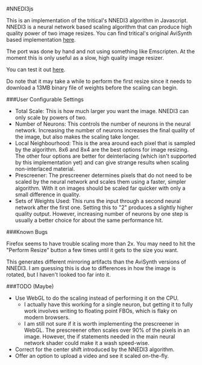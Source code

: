 #NNEDI3js

This is an implementation of the tritical's NNEDI3 algorithm in Javascript. NNEDI3 is a neural network based scaling algorithm that can produce high quality power of two image resizes. You can find tritical's original AviSynth based implementation [here](http://web.missouri.edu/~kes25c/).

The port was done by hand and not using something like Emscripten. At the moment this is only useful as a slow, high quality image resizer.

You can test it out [here](http://semapho.re/nnedi3/). 

Do note that it may take a while to perform the first resize since it needs to download a 13MB binary file of weights before the scaling can begin.

###User Configurable Settings

- Total Scale: This is how much larger you want the image. NNEDI3 can only scale by powers of two.
- Number of Neurons: This controls the number of neurons in the neural network. Increasing the number of neurons increases the final quality of the image, but also makes the scaling take longer.
- Local Neighbourhood: This is the area around each pixel that is sampled by the algorithm. 8x6 and 8x4 are the best options for image resizing. The other four options are better for deinterlacing (which isn't supported by this implementation yet) and can give strange results when scaling non-interlaced material.
- Prescreener: The prescreener determines pixels that do not need to be scaled by the neural network and scales them using a faster, simpler algorithm. With it on images should be scaled far quicker with only a small difference in quality.
- Sets of Weights Used: This runs the input through a second neural network after the first one. Setting this to "2" produces a slightly higher quality output. However, increasing number of neurons by one step is usually a better choice for about the same performance hit.

###Known Bugs

Firefox seems to have trouble scaling more than 2x. You may need to hit the "Perform Resize" button a few times until it gets to the size you want.

This generates different mirroring artifacts than the AviSynth versions of NNEDI3. I am guessing this is due to differences in how the image is rotated, but I haven't looked too far into it.

###TODO (Maybe)

- Use WebGL to do the scaling instead of performing it on the CPU. 
  - I actually have this working for a single neuron, but getting it to fully work involves writing to floating point FBOs, which is flaky on modern browsers.
  - I am still not sure if it is worth implementing the prescreener in WebGL. The prescreener often scales over 90% of the pixels in an image. However, the if statements needed in the main neural network shader could make it a wash speed-wise.
- Correct for the center shift introduced by the NNEDI3 algorithm.
- Offer an option to upload a video and see it scaled on-the-fly.
